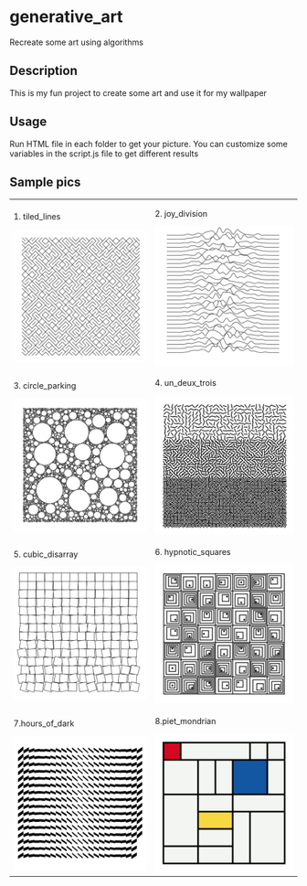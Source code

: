 # generative_art

Recreate some art using algorithms

## Description

This is my fun project to create some art and use it for my wallpaper

## Usage

Run HTML file in each folder to get your picture. You can customize some variables in the script.js file to get different results

## Sample pics

<table>
  <tr>
    <td>
      <p>1. tiled_lines</p>
      <img src="./pics/1.png" width="1584px" height="100%" > 
    </td>
    <td>
      <p>2. joy_division</p>
      <img src="./pics/2.png" width="1584px" height="100%"> 
    </td>
  </tr>
  <tr>
    <td>
      <p>3. circle_parking </p>
      <img src="./pics/3.png" width="1584px" height="100%"> 
    </td>
    <td>
      <p>4. un_deux_trois</p>
      <img src="./pics/4.png" width="1584px" height="100%"> 
    </td>
  </tr>
  <tr>
    <td>
      <p>5. cubic_disarray</p>
      <img src="./pics/5.png" width="1584px" height="100%"> 
    </td>
    <td>
      <p>6. hypnotic_squares</p>
      <img src="./pics/6.png" width="1584px" height="100%"> 
    </td>
  </tr>
  <tr>
    <td>
      <p>7.hours_of_dark</p>
      <img src="./pics/7.png" width="1584px" height="100%"> 
    </td>
    <td>
      <p>8.piet_mondrian</p>
      <img src="./pics/8.png" width="1584px" height="100%"> 
    </td>
  </tr>
 </table>
